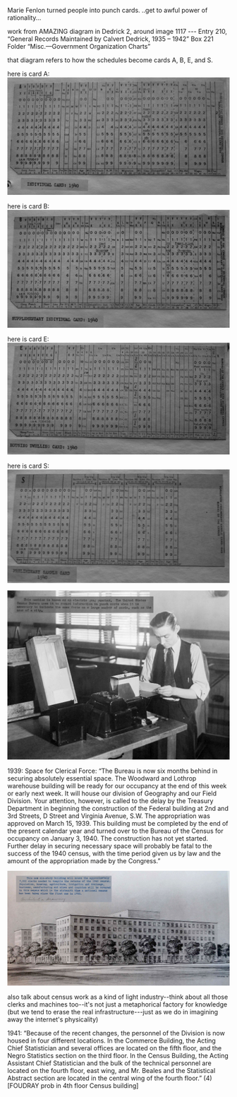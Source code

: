 




Marie Fenlon turned people into punch cards. ..get to awful power of rationality...



work from AMAZING diagram in Dedrick 2, around image 1117 --- Entry 210, “General Records Maintained by Calvert Dedrick, 1935 – 1942” Box 221
Folder “Misc.—Government Organization Charts”

that diagram refers to how the schedules become cards A, B, E, and S.




here is card A:
![punch card for each individual in 1940 census](/images/1940-card-3inch-A.jpg)
<!---
Folder 6 Entry P 15 “Census Planning and Management Files, 1940-1963,” Box 4
--->


here is card B:
![punch card for "supplementary individual" in 1940 census](/images/1940-card-3inch-B.jpg)
<!---
Folder 6 Entry P 15 “Census Planning and Management Files, 1940-1963,” Box 4
--->


here is card E:
![punch card for each housing unit in 1940 census](/images/1940-card-3inch-E.jpg)
<!---
Folder 6 Entry P 15 “Census Planning and Management Files, 1940-1963,” Box 4
--->


here is card S:
![punch card for the sample questions for an indvidual](/images/1940-card-3inch-S.jpg)
<!---
Folder 6 Entry P 15 “Census Planning and Management Files, 1940-1963,” Box 4
--->

![photo of an electronic gang punch and its operator from trial census](/images/1940-gang-punch.jpg)
<!---
photo altered to make caption visible on front
Folder “Pictures Taken in Indiana Trial Census August 1939” Entry 215, “Publicity Materials File of the Statistical Research Division” Box 234
---->


<!---
make an image...
questionnaires

warehouse & commerce building & new building

card punching
--->

<!---
SAY WHAT YOU MEAN BOUK

awesome and awful -- awe-filled, awe-inspiring -- the power of rationality and rationalizing

do something with the formal simularity of the office building, the boxes, the schedule, and the punch cards: all stacks and rows...maybe the city grid too

use image of all the boxes
--->

1939: Space for Clerical Force:
“The Bureau is now six months behind in securing absolutely essential space. The Woodward and Lothrop warehouse building will be ready for our occupancy at the end of this week or early next week. It will house our division of Geography and our Field Division. Your attention, however, is called to the delay by the Treasury Department in beginning the construction of the Federal building at 2nd and 3rd Streets, D Street and Virginia Avenue, S.W. The appropriation was approved on March 15, 1939. This building must be completed by the end of the present calendar year and turned over to the Bureau of the Census for occupancy on January 3, 1940. The construction has not yet started. Further delay in securing necessary space will probably be fatal to the success of the 1940 census, with the time period given us by law and the amount of the appropriation made by the Congress.”
<!---
*W. L. Austin, “Memorandum for the Secretary,” 6 July 1939  [box 110-111, image 109], Folder Census (General), Box 110, Papers of Harry L. Hopkins, Franklin D. Roosevelt Library, Hyde Park, New York
--->

![architectural drawing of new building to house the clerks who would process the census returns](/images/1940-building-architectural-drawing.jpg)

<!---
photo altered to make caption visible on front
caption in pencil says 1939 architectural drawing
typed caption reads: "This new six-story building will house the approximately 7,000 clerks needed to compile the returns of the 1940 census. Population, housing, agriculture, irrigation and drainage, business, manufacturing and mines and quarries will be covered in this census which is the sixteenth time a national census has been taken since the first one in 1790."
Folder “Pictures Taken in Indiana Trial Census August 1939” Entry 215, “Publicity Materials File of the Statistical Research Division” Box 234
---->

also talk about census work as a kind of light industry--think about all those clerks and machines too--it's not just a metaphorical factory for knowledge (but we tend to erase the real infrastructure---just as we do in imagining away the internet's physicality)


1941: “Because of the recent changes, the personnel of the Division is now housed in four different locations. In the Commerce Building, the Acting Chief Statistician and several offices are located on the fifth floor, and the Negro Statistics section on the third floor. In the Census Building, the Acting Assistant Chief Statistician and the bulk of the technical personnel are located on the fourth floor, east wing, and Mr. Beales and the Statistical Abstract section are located in the central wing of the fourth floor.” (4) [FOUDRAY prob in 4th floor Census building]
<!---
E. R. Gray, Acting Chief Statistician, Statistical Research to J.C. Capt, “Report of the Division of Statistical Research for June, 1941,” 11 July 1941, page 4 Folder “Div. of Stat. Research” Entry 210, “General Records Maintained by Calvert Dedrick, 1935 – 1942” Box 217
--->
